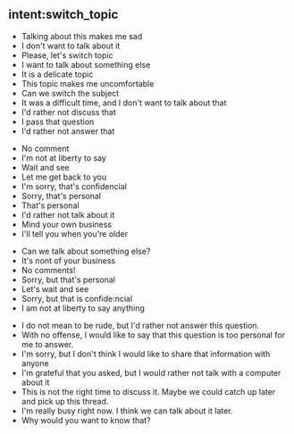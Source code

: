 ## intent:switch_topic
- Talking about this makes me sad
- I don't want to talk about it
- Please, let's switch topic
- I want to talk about something else
- It is a delicate topic
- This topic makes me uncomfortable
- Can we switch the subject
- It was a difficult time, and I don't want to talk about that
- I'd rather not discuss that
- I pass that question
- I'd rather not answer that
<!--
http://www.learnex.in/english-phrases-to-avoid-answering-unwanted-questions/
-->
- No comment
- I'm not at liberty to say
- Wait and see
- Let me get back to you
- I'm sorry, that's confidencial
- Sorry, that's personal
- That's personal
- I'd rather not talk about it
- Mind your own business
- I'll tell you when you're older
<!--
https://yourenglishvocabulary.com/7-ways-to-avoid-answering-the-questions/
-->
- Can we talk about something else?
- It's nont of your business
- No comments!
- Sorry, but that's personal
- Let's wait and see
- Sorry, but that is confide:ncial
- I am not at liberty to say anything
<!-- https://socialmettle.com/how-to-politely-avoid-answering-question -->
 - I do not mean to be rude, but I'd rather not answer this question.
 - With no offense, I would like to say that this question is too personal for me to answer.
 - I'm sorry, but I don't think I would like to share that information with anyone
 - I'm grateful that you asked, but I would rather not talk with a computer about it
 - This is not the right time to discuss it. Maybe we could catch up later and pick up this thread.
 - I'm really busy right now. I think we can talk about it later.
 - Why would you want to know that?